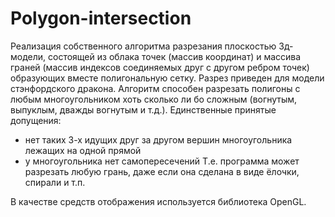 # Polygon-intersection
Реализация собственного алгоритма разрезания плоскостью 3д-модели, состоящей из облака точек (массив координат) и массива граней (массив индексов соединяемых друг с другом ребром точек) образующих вместе полигональную сетку. Разрез приведен для модели стэнфордского дракона. Алгоритм способен разрезать полигоны с любым многоугольником хоть сколько ли бо сложным (вогнутым, выпуклым, дважды вогнутым и т.д.). Единственные принятые допущения:
 - нет таких 3-х идущих друг за другом вершин многоугольника лежащих на одной прямой
 - у многоугольника нет самопересечений
Т.е. программа может разрезать любую грань, даже если она сделана в виде ёлочки, спирали и т.п.

В качестве средств отображения используется библиотека OpenGL.

